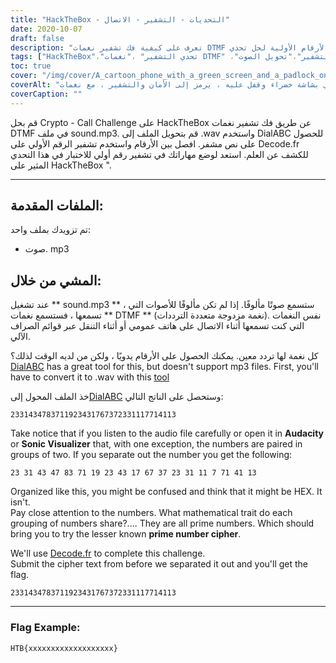 ```yaml
---
title: "HackTheBox - التحديات - التشفير - الاتصال"
date: 2020-10-07
draft: false
description: "تعرف على كيفية فك تشفير نغمات DTMF باستخدام تشفير الأرقام الأولية لحل تحدي Crypto - Call على HackTheBox."
tags: ["HackTheBox"،"تحدي التشفير" ،"نغمات DTMF" ،"شفرة الرقم الأولي" ،"فك التشفير"،"حل الألغاز"،"التشفير"،"تحويل الصوت" ،"DialABC" ،"Decode.fr"،"WAV"،"MP3" ،"تكرار"،"السمة الرياضية" ،"علَم"،"الجرأة"،"Sonic Visualizer" ،"أعداد"،"قوائم الصراف الآلي"،"الهاتف المدفوع"]
toc: true
cover: "/img/cover/A_cartoon_phone_with_a_green_screen_and_a_padlock_on_it.png"
coverAlt: "هاتف كرتوني بشاشة خضراء وقفل عليه ، يرمز إلى الأمان والتشفير ، مع نغمات DTMF موضحة في الخلفية"
coverCaption: ""
---
```


قم بحل Crypto - Call Challenge على HackTheBox عن طريق فك تشفير نغمات DTMF في ملف sound.mp3. قم بتحويل الملف إلى .wav واستخدم DialABC للحصول على نص مشفر. افصل بين الأرقام واستخدم تشفير الرقم الأولي على Decode.fr للكشف عن العلم. استعد لوضع مهاراتك في تشفير رقم أولي للاختبار في هذا التحدي المثير على HackTheBox ".

______

## الملفات المقدمة:

تم تزويدك بملف واحد:
- صوت. mp3

## المشي من خلال:

عند تشغيل ** sound.mp3 ** ، ستسمع صوتًا مألوفًا. إذا لم تكن مألوفًا للأصوات التي تسمعها ، فستسمع نغمات ** DTMF ** (نغمة مزدوجة متعددة الترددات). نفس النغمات التي كنت تسمعها أثناء الاتصال على هاتف عمومي أو أثناء التنقل عبر قوائم الصراف الآلي.

كل نغمة لها تردد معين. يمكنك الحصول على الأرقام يدويًا ، ولكن من لديه الوقت لذلك؟[DialABC](http://www.dialabc.com/sound/detect/index.html) has a great tool for this, but doesn't support mp3 files. First, you'll have to convert it to .wav with this [tool](https://online-audio-converter.com/)

خذ الملف المحول إلى[DialABC](http://www.dialabc.com/sound/detect/index.html) وستحصل على الناتج التالي:
```
2331434783711923431767372331117714113
```
 
Take notice that if you listen to the audio file carefully or open it in **Audacity** or **Sonic Visualizer** that, with one exception, the numbers are paired in groups of two.
If you separate out the number you get the following:
```
23 31 43 47 83 71 19 23 43 17 67 37 23 31 11 7 71 41 13
```

Organized like this, you might be confused and think that it might be HEX. It isn't.  
Pay close attention to the numbers. What mathematical trait do each grouping of numbers share?....
They are all prime numbers. Which should bring you to try the lesser known **prime number cipher**.

We'll use [Decode.fr](https://www.dcode.fr/prime-numbers-cipher) to complete this challenge.   
Submit the cipher text from before we separated it out and you'll get the flag.
```
2331434783711923431767372331117714113
```

______

### Flag Example:
```
HTB{xxxxxxxxxxxxxxxxxxx}
```